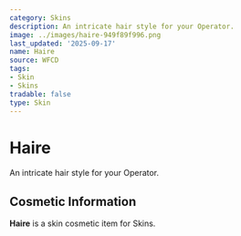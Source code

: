```yaml
---
category: Skins
description: An intricate hair style for your Operator.
image: ../images/haire-949f89f996.png
last_updated: '2025-09-17'
name: Haire
source: WFCD
tags:
- Skin
- Skins
tradable: false
type: Skin
---
```


# Haire

An intricate hair style for your Operator.

## Cosmetic Information

**Haire** is a skin cosmetic item for Skins.

